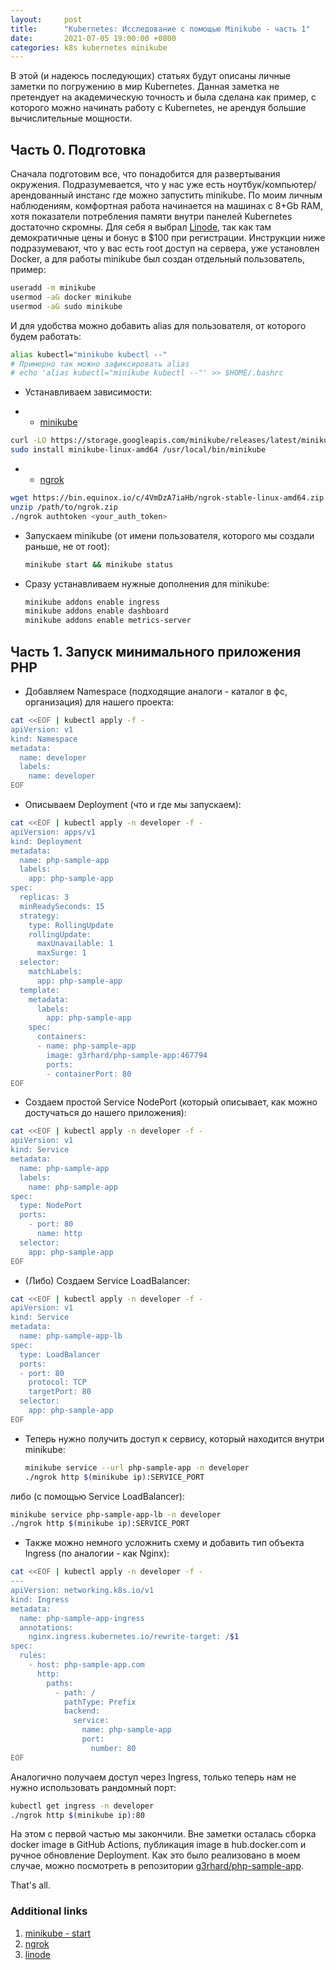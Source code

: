 ```yaml
---
layout:     post
title:      "Kubernetes: Исследование с помощью Minikube - часть 1"
date:       2021-07-05 19:00:00 +0800
categories: k8s kubernetes minikube
---
```


В этой (и надеюсь последующих) статьях будут описаны личные заметки по погружению в мир Kubernetes. Данная заметка не претендует на академическую точность и была сделана как пример, с которого можно начинать работу с Kubernetes, не арендуя большие вычислительные мощности.

## Часть 0. Подготовка

Сначала подготовим все, что понадобится для развертывания окружения. Подразумевается, что у нас уже есть ноутбук/компьютер/арендованный инстанс где можно запустить minikube. По моим личным наблюдениям, комфортная работа начинается на машинах c 8+Gb RAM, хотя показатели потребления памяти внутри панелей Kubernetes достаточно скромны. Для себя я выбрал [Linode](https://www.linode.com), так как там демократичные цены и бонус в $100 при регистрации. Инструкции ниже подразумевают, что у вас есть root доступ на сервера, уже установлен Docker, а для работы minikube был создан отдельный пользователь, пример:

  ```sh
  useradd -m minikube
  usermod -aG docker minikube
  usermod -aG sudo minikube
  ```

И для удобства можно добавить alias для пользователя, от которого будем работать:

  ```sh
  alias kubectl="minikube kubectl --"
  # Примерно так можно зафиксировать alias
  # echo 'alias kubectl="minikube kubectl --"' >> $HOME/.bashrc
  ```

* Устанавливаем зависимости:

*  * [minikube](https://minikube.sigs.k8s.io/docs/start/)

  ```sh
  curl -LO https://storage.googleapis.com/minikube/releases/latest/minikube-linux-amd64
  sudo install minikube-linux-amd64 /usr/local/bin/minikube
  ```

*  * [ngrok](https://ngrok.com/download)

  ```sh
  wget https://bin.equinox.io/c/4VmDzA7iaHb/ngrok-stable-linux-amd64.zip
  unzip /path/to/ngrok.zip
  ./ngrok authtoken <your_auth_token>
  ```

* Запускаем minikube (от имени пользователя, которого мы создали раньше, не от root):

  ```sh
  minikube start && minikube status
  ```

* Сразу устанавливаем нужные дополнения для minikube:

  ```sh
  minikube addons enable ingress
  minikube addons enable dashboard
  minikube addons enable metrics-server
  ```

## Часть 1. Запуск минимального приложения PHP

* Добавляем Namespace (подходящие аналоги - каталог в фс, организация) для нашего проекта:

```sh
cat <<EOF | kubectl apply -f -
apiVersion: v1
kind: Namespace
metadata:
  name: developer
  labels:
    name: developer
EOF
```

* Описываем Deployment (что и где мы запускаем):

```sh
cat <<EOF | kubectl apply -n developer -f -
apiVersion: apps/v1
kind: Deployment
metadata:
  name: php-sample-app
  labels:
    app: php-sample-app
spec:
  replicas: 3
  minReadySeconds: 15
  strategy:
    type: RollingUpdate
    rollingUpdate:
      maxUnavailable: 1
      maxSurge: 1
  selector:
    matchLabels:
      app: php-sample-app
  template:
    metadata:
      labels:
        app: php-sample-app
    spec:
      containers:
      - name: php-sample-app
        image: g3rhard/php-sample-app:467794
        ports:
        - containerPort: 80
EOF
```

* Создаем простой Service NodePort (который описывает, как можно достучаться до нашего приложения):

```sh
cat <<EOF | kubectl apply -n developer -f -
apiVersion: v1
kind: Service
metadata:
  name: php-sample-app
  labels:
    name: php-sample-app
spec:
  type: NodePort
  ports:
    - port: 80
      name: http
  selector:
    app: php-sample-app
EOF
```

* (Либо) Создаем Service LoadBalancer:

```sh
cat <<EOF | kubectl apply -n developer -f -
apiVersion: v1
kind: Service
metadata:
  name: php-sample-app-lb
spec:
  type: LoadBalancer
  ports:
  - port: 80
    protocol: TCP
    targetPort: 80
  selector:
    app: php-sample-app
EOF
```

* Теперь нужно получить доступ к сервису, который находится внутри minikube:

  ```sh
  minikube service --url php-sample-app -n developer
  ./ngrok http $(minikube ip):SERVICE_PORT
  ```

либо (с помощью Service LoadBalancer):

  ```sh
  minikube service php-sample-app-lb -n developer
  ./ngrok http $(minikube ip):SERVICE_PORT
  ```

* Также можно немного усложнить схему и добавить тип объекта Ingress (по аналогии - как Nginx):

```sh
cat <<EOF | kubectl apply -n developer -f -
---
apiVersion: networking.k8s.io/v1
kind: Ingress
metadata:
  name: php-sample-app-ingress
  annotations:
    nginx.ingress.kubernetes.io/rewrite-target: /$1
spec:
  rules:
    - host: php-sample-app.com
      http:
        paths:
          - path: /
            pathType: Prefix
            backend:
              service:
                name: php-sample-app
                port:
                  number: 80
EOF
```

Аналогично получаем доступ через Ingress, только теперь нам не нужно использовать рандомный порт:

  ```sh
  kubectl get ingress -n developer
  ./ngrok http $(minikube ip):80
  ```

На этом с первой частью мы закончили. Вне заметки осталась сборка docker image в GitHub Actions, публикация image в hub.docker.com и ручное обновление Deployment. Как это было реализовано в моем случае, можно посмотреть в репозитории [g3rhard/php-sample-app](https://github.com/g3rhard/php-sample-app).

That's all.

### Additional links

1. [minikube - start](https://minikube.sigs.k8s.io/docs/start/)
2. [ngrok](https://ngrok.com/download)
3. [linode](https://www.linode.com)
